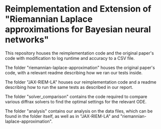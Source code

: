 # Reimplementation and Extension of "Riemannian Laplace approximations for Bayesian neural networks"

This repository houses the reimplementation code and the original paper's code with modification to log runtime and accuracy to a CSV file. 

The folder "riemannian-laplace-approximation" houses the original paper's code, with a relevant readme describing how we ran our tests inside. 

The folder "JAX-RIEM-LA" houses our reimplementation code and a readme describing how to run the same tests as described in our report. 

The folder "solver_comparison" contains the code required to compare various diffrax solvers to find the optimal settings for the relevant ODE.

The folder "analysis" contains our analysis on the data files, which can be found in the folder itself, as well as in "JAX-RIEM-LA" and "riemannian-laplace-approximation". 

